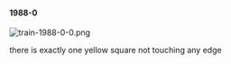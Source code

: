 #### 1988-0
![train-1988-0-0.png](https://github.com/lil-lab/nlvr/raw/master/nlvr/train/images/11/train-1988-0-0.png "train-1988-0-0.png")

there is exactly one yellow square not touching any edge